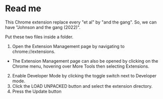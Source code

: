 # Read me

This Chrome extension replace every "et al" by "and the gang". So, we can have "Johnson and the gang (2022)".

Put these two files inside a folder.

1. Open the Extension Management page by navigating to chrome://extensions.
- The Extension Management page can also be opened by clicking on the Chrome menu, hovering over More Tools then selecting Extensions.
2. Enable Developer Mode by clicking the toggle switch next to Developer mode.
3. Click the LOAD UNPACKED button and select the extension directory.
4. Press the Update button
